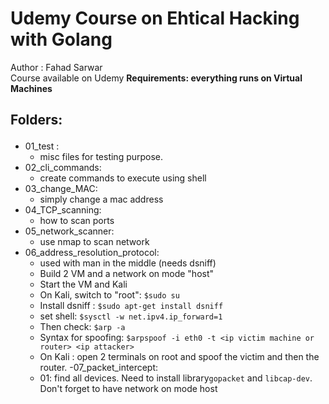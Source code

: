 # Udemy Course on Ehtical Hacking with Golang
Author : Fahad Sarwar <br>
Course available on Udemy
**Requirements: everything runs on Virtual Machines**

## Folders: <p>
- 01_test :
    * misc files for testing purpose.
- 02_cli_commands: 
    * create commands to execute using shell
- 03_change_MAC: 
    * simply change a mac address
- 04_TCP_scanning: 
    * how to scan ports
- 05_network_scanner: 
    * use nmap to scan network
- 06_address_resolution_protocol: 
    * used with man in the middle (needs dsniff)
    * Build 2 VM and a network on mode "host"
    * Start the VM and Kali
    * On Kali, switch to "root": ```$sudo su```
    * Install dsniff : ```$sudo apt-get install dsniff```
    * set shell: ```$sysctl -w net.ipv4.ip_forward=1```
    * Then check: ```$arp -a```
    * Syntax for spoofing: ```$arpspoof -i eth0 -t <ip victim machine or router> <ip attacker>``` 
    * On Kali : open 2 terminals on root and spoof the victim and then the router.
-07_packet_intercept:
    - 01: find all devices. 
    Need to install library```gopacket``` and ```libcap-dev```. <br>
    Don't forget to have network on mode host<br>
    
    
    



